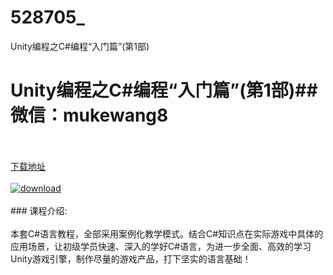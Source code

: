 # 528705_
Unity编程之C#编程“入门篇”(第1部)
# Unity编程之C#编程“入门篇”(第1部)## 微信：mukewang8
<br/></br>[下载地址](http://www.36tz.cn/article/528705 "下载地址")
<br/></br>[![download](http://36tz.cn/muke_img/2019_11_2-63-300x225.png "下载地址")](http://www.36tz.cn/article/528705 "下载地址")
<br/></br>### 课程介绍:<br/></br>本套C#语言教程，全部采用案例化教学模式。结合C#知识点在实际游戏中具体的应用场景，让初级学员快速、深入的学好C#语言，为进一步全面、高效的学习Unity游戏引擎，制作尽量的游戏产品，打下坚实的语言基础！


